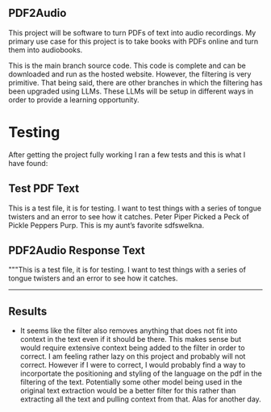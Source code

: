 ## PDF2Audio
This project will be software to turn PDFs of text into audio recordings. My primary use case for this project is to take books with PDFs online and turn them into audiobooks.

This is the main branch source code. This code is complete and can be downloaded and run as the hosted website. However, the filtering is very primitive. That being said, there are other branches in which the filtering has been upgraded using LLMs. These LLMs will be setup in different ways in order to provide a learning opportunity.


# Testing
After getting the project fully working I ran a few tests and this is what I have found:


Test PDF Text
--------------------
This is a test file, it is for testing. I want to test things with a series of tongue twisters and an
error to see how it catches. Peter Piper Picked a Peck of Pickle Peppers Purp. This is my
aunt’s favorite sdfswelkna.



PDF2Audio Response Text
---------------------
"""This is a test file, it is for testing. I want to test things with a series of tongue twisters and an error to see how it catches.


-------
Results
-------

- It seems like the filter also removes anything that does not fit into context in the text even if it should be there. This makes sense but would require extensive context being added to the filter in order to correct. I am feeling rather lazy on this project and probably will not correct. However if I were to correct, I would probably find a way to incorportate the positioning and styling of the language on the pdf in the filtering of the text. Potentially some other model being used in the original text extraction would be a better filter for this rather than extracting all the text and pulling context from that. Alas for another day.